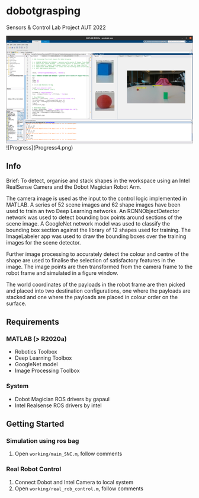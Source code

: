 # dobotgrasping


Sensors & Control Lab Project AUT 2022

<img src="Progress4.png"/>
![Progress](Progress4.png)

## Info

Brief:   To detect, organise and stack shapes in the workspace using an Intel RealSense Camera and the Dobot Magician Robot Arm.

The camera image is used as the input to the control logic implemented in MATLAB. 
A series of 52 scene images and 62 shape images have been used to train an two Deep Learning networks. An RCNNObjectDetector network was used to detect bounding box points around sections of the scene image. A GoogleNet network model was used to classify the bounding box section against the library of 12 shapes used for training. The ImageLabeler app was used to draw the bounding boxes over the training images for the scene detector. 

Further image processing to accurately detect the colour and centre of the shape are used to finalise the selection of satisfactory features in the image. The image points are then transformed from the camera frame to the robot frame and simulated in a figure window.

The world coordinates of the payloads in the robot frame are then picked and placed into two destination configurations, one where the payloads are stacked and one where the payloads are placed in colour order on the surface.


## Requirements

### MATLAB (> R2020a)

- Robotics Toolbox 
- Deep Learning Toolbox
- GoogleNet model
- Image Processing Toolbox

### System

- Dobot Magician ROS drivers by gapaul
- Intel Realsense ROS drivers by intel



## Getting Started

### Simulation using ros bag
1. Open `working/main_SNC.m`, follow comments


### Real Robot Control
1. Connect Dobot and Intel Camera to local system
2. Open `working/real_rob_control.m`, follow comments
